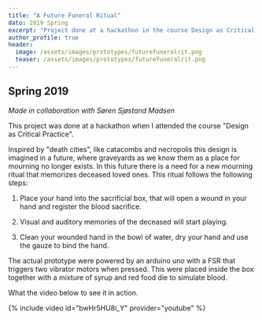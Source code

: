 ```yaml
---
title: "A Future Funeral Ritual"
dato: 2019 Spring
excerpt: "Project done at a hackathon in the course Design as Critical Practice."
author_profile: true
header:
  image: /assets/images/prototypes/futurefuneralrit.png
  teaser: /assets/images/prototypes/futurefuneralrit.png
---
```


## Spring 2019

*Made in collaboration with Søren Sjøstand Madsen*

This project was done at a hackathon when I attended the course "Design as Critical Practice".

Inspired by "death cities", like catacombs and necropolis this design is imagined in a future, where graveyards as we know them as a place for mourning no longer exists. In this future there is a need for a new mourning ritual that memorizes deceased loved ones. This ritual follows the following steps:

1) Place your hand into the sacrificial box, that will open a wound in your hand and register the blood sacrifice.

2) Visual and auditory memories of the deceased will start playing.

3) Clean your wounded hand in the bowl of water, dry your hand and use the gauze to bind the hand.

The actual prototype were powered by an arduino uno with a FSR that triggers two vibrator motors when pressed. This were placed inside the box together with a mixture of syrup and red food die to simulate blood.

What the video below to see it in action.

{% include video id="bwHr5HU8i_Y" provider="youtube" %}
